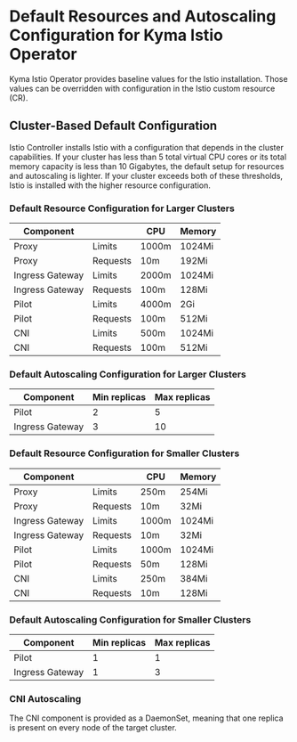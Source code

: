 # Default Resources and Autoscaling Configuration for Kyma Istio Operator

Kyma Istio Operator provides baseline values for the Istio installation. Those values can be overridden with configuration in the Istio custom resource (CR).

## Cluster-Based Default Configuration

Istio Controller installs Istio with a configuration that depends in the cluster capabilities. If your cluster has less than 5 total virtual CPU cores or its total memory capacity is less than 10 Gigabytes, the default setup for resources and autoscaling is lighter. If your cluster exceeds both of these thresholds, Istio is installed with the higher resource configuration.

### Default Resource Configuration for Larger Clusters

| Component       |          | CPU   | Memory |
|-----------------|----------|-------|--------|
| Proxy           | Limits   | 1000m | 1024Mi |
| Proxy           | Requests | 10m   | 192Mi  |
| Ingress Gateway | Limits   | 2000m | 1024Mi |
| Ingress Gateway | Requests | 100m  | 128Mi  |
| Pilot           | Limits   | 4000m | 2Gi    |
| Pilot           | Requests | 100m  | 512Mi  |
| CNI             | Limits   | 500m  | 1024Mi |
| CNI             | Requests | 100m  | 512Mi  |

### Default Autoscaling Configuration for Larger Clusters

| Component       | Min replicas | Max replicas |
|-----------------|--------------|--------------|
| Pilot           | 2            | 5            |
| Ingress Gateway | 3            | 10           |

### Default Resource Configuration for Smaller Clusters

| Component       |          | CPU   | Memory |
|-----------------|----------|-------|--------|
| Proxy           | Limits   | 250m  | 254Mi  |
| Proxy           | Requests | 10m   | 32Mi   |
| Ingress Gateway | Limits   | 1000m | 1024Mi |
| Ingress Gateway | Requests | 10m   | 32Mi   |
| Pilot           | Limits   | 1000m | 1024Mi |
| Pilot           | Requests | 50m   | 128Mi  |
| CNI             | Limits   | 250m  | 384Mi  |
| CNI             | Requests | 10m   | 128Mi  |

### Default Autoscaling Configuration for Smaller Clusters

| Component       | Min replicas | Max replicas |
|-----------------|--------------|--------------|
| Pilot           | 1            | 1            |
| Ingress Gateway | 1            | 3            |

### CNI Autoscaling

The CNI component is provided as a DaemonSet, meaning that one replica is present on every node of the target cluster.
